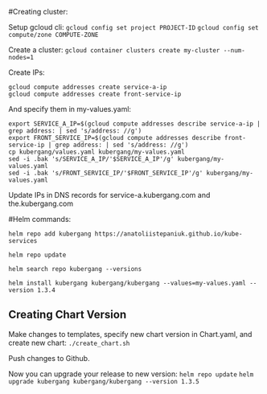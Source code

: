 #Creating cluster:

Setup gcloud cli:
`gcloud config set project PROJECT-ID`
`gcloud config set compute/zone COMPUTE-ZONE`

Create a cluster:
`gcloud container clusters create my-cluster --num-nodes=1`

Create IPs:
```
gcloud compute addresses create service-a-ip
gcloud compute addresses create front-service-ip
```

And specify them in my-values.yaml:
```
export SERVICE_A_IP=$(gcloud compute addresses describe service-a-ip | grep address: | sed 's/address: //g')
export FRONT_SERVICE_IP=$(gcloud compute addresses describe front-service-ip | grep address: | sed 's/address: //g')
cp kubergang/values.yaml kubergang/my-values.yaml
sed -i .bak 's/SERVICE_A_IP/'$SERVICE_A_IP'/g' kubergang/my-values.yaml
sed -i .bak 's/FRONT_SERVICE_IP/'$FRONT_SERVICE_IP'/g' kubergang/my-values.yaml
```

Update IPs in DNS records for service-a.kubergang.com and the.kubergang.com

#Helm commands:

`helm repo add kubergang https://anatoliistepaniuk.github.io/kube-services`

`helm repo update`

`helm search repo kubergang --versions`

`helm install kubergang kubergang/kubergang --values=my-values.yaml --version 1.3.4`

## Creating Chart Version

Make changes to templates, specify new chart version in Chart.yaml, and create new chart:
`./create_chart.sh`

Push changes to Github.

Now you can upgrade your release to new version:
`helm repo update`
`helm upgrade kubergang kubergang/kubergang --version 1.3.5`